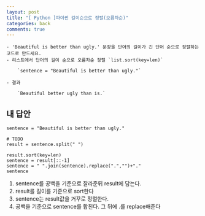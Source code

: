 ```yaml
---
layout: post
title: "[ Python ]파이썬 길이순으로 정렬(오름차순)"
categories: back
comments: true
---
```


```
- 'Beautiful is better than ugly.' 문장을 단어의 길이가 긴 단어 순으로 정렬하는 코드로 만드세요.
- 리스트에서 단어의 길이 순으로 오름차순 정렬 `list.sort(key=len)`

    `sentence = "Beautiful is better than ugly."`

- 결과

    `Beautiful better ugly than is.`
```

## 내 답안

```
sentence = "Beautiful is better than ugly."

# TODO
result = sentence.split(" ")

result.sort(key=len)
sentence = result[::-1]
sentence = " ".join(sentence).replace(".","")+"."
sentence
```

1. sentence를 공백을 기준으로 잘라준뒤 result에 담는다.
2. result를 길이를 기준으로 sort한다
3. sentence는 result값을 거꾸로 정렬한다.
4. 공백을 기준으로 sentence를 합친다. 그 뒤에 .를 replace해준다
